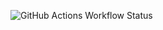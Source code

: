 ![GitHub Actions Workflow Status](https://img.shields.io/github/actions/workflow/status/tomkcey/koa-template/ci?branch=master)
